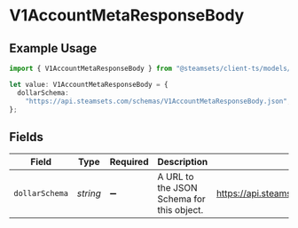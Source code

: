 # V1AccountMetaResponseBody

## Example Usage

```typescript
import { V1AccountMetaResponseBody } from "@steamsets/client-ts/models/components";

let value: V1AccountMetaResponseBody = {
  dollarSchema:
    "https://api.steamsets.com/schemas/V1AccountMetaResponseBody.json",
};
```

## Fields

| Field                                                            | Type                                                             | Required                                                         | Description                                                      | Example                                                          |
| ---------------------------------------------------------------- | ---------------------------------------------------------------- | ---------------------------------------------------------------- | ---------------------------------------------------------------- | ---------------------------------------------------------------- |
| `dollarSchema`                                                   | *string*                                                         | :heavy_minus_sign:                                               | A URL to the JSON Schema for this object.                        | https://api.steamsets.com/schemas/V1AccountMetaResponseBody.json |